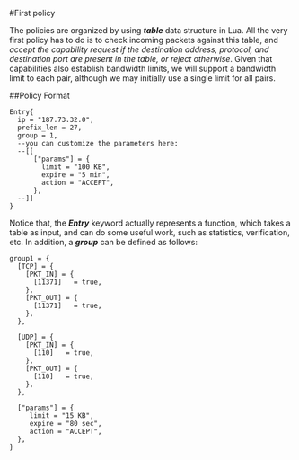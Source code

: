 #First policy

The policies are organized by using ***table*** data structure in Lua. All the very first policy has to do is to check incoming packets against this table, and *accept the capability request if the destination address, protocol, and destination port are present in the table, or reject otherwise*. Given that capabilities also establish bandwidth limits, we will support a bandwidth limit to each pair, although we may initially use a single limit for all pairs.

##Policy Format

```
Entry{
  ip = "187.73.32.0",
  prefix_len = 27,
  group = 1,
  --you can customize the parameters here:
  --[[
      ["params"] = {
        limit = "100 KB",
        expire = "5 min",
        action = "ACCEPT",
      },
  --]]
}
```

Notice that, the ***Entry*** keyword actually represents a function, which takes a table as input, and can do some useful work, such as statistics, verification, etc. In addition, a ***group*** can be defined as follows:

```
group1 = {                                                                      
  [TCP] = {                                                                 
    [PKT_IN] = {                                                      
      [11371]   = true,                                                   
    }, 
    [PKT_OUT] = {                                                      
      [11371]   = true,                                                   
    },                                                                      
  },                                                                          
  
  [UDP] = {                                                                 
    [PKT_IN] = {                                                      
      [110]   = true,                                                    
    }, 
    [PKT_OUT] = {                                                      
      [110]   = true,                                                  
    },                                                                    
  },
  
  ["params"] = {                                                              
     limit = "15 KB",                                                      
     expire = "80 sec",                                                      
     action = "ACCEPT",                                                      
  },                                                                          
}
```

